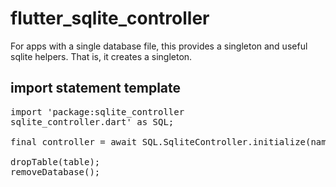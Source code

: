 # flutter_sqlite_controller

For apps with a single database file, this provides a singleton and useful sqlite helpers. That is, it creates a singleton.

## import statement template

<pre>
import 'package:sqlite_controller
sqlite_controller.dart' as SQL;

final controller = await SQL.SqliteController.initialize(name: 'Test.db');

dropTable(table);
removeDatabase();
</pre>